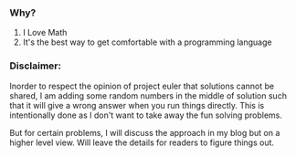 ### Why?

1) I Love Math
2) It's the best way to get comfortable with a programming language

### Disclaimer:
Inorder to respect the opinion of project euler that solutions cannot be shared, I am adding some random numbers in the middle of solution such that it will give a wrong answer when you run things directly. This is intentionally done as I don't want to take away the fun solving problems.

But for certain problems, I will discuss the approach in my blog but on a higher level view. Will leave the details for readers to figure things out.
